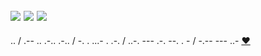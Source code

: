 ![](https://komarev.com/ghpvc/?username=vaaliferov&color=green)
![](https://img.shields.io/github/followers/vaaliferov?style=social)
![](https://img.shields.io/github/stars/vaaliferov?style=social)
---
.. / .-- .. .-.. .-.. / -. . ...- . .-. / ..-. --- .-. --. . - / -.-- --- ..- [❤️](pics/2.jpg)